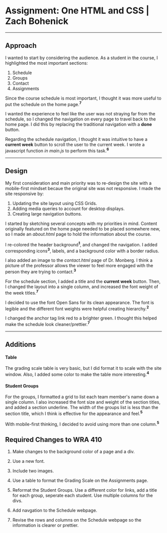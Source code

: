 # Assignment: One HTML and CSS | Zach Bohenick



----
## Approach
I wanted to start by considering the audience. As a student in the course, I highlighted the most important sections:

1. Schedule
2. Groups
3. Contact
4. Assignments

Since the course schedule is most important, I thought it was more useful to put the schedule on the home page.<sup>**7**</sup>

I wanted the experience to feel like the user was not straying far from the schedule, so I changed the navigation on every page to travel back to the home page. I did this by replacing the traditional navigation with a **done** button.

Regarding the schedule navigation, I thought it was intuitive to have a **current week** button to scroll the user to the current week. I wrote a javascript function *in main.js* to perform this task.<sup>**6**</sup>

----
## Design

My first consideration and main priority was to re-design the site with a mobile-first mindset becaue the original site was not responsive. I made the site responsive by:

1. Updating the site layout using CSS Grids.
2. Adding media queries to account for desktop displays.
3. Creating large navigation buttons.

I started by sketching several concepts with my priorities in mind. Content originally featured on the home page needed to be placed somewhere new, so I made an *about.html* page to hold the information about the course.

I re-colored the header background<sup>**1**</sup>, and changed the navigation. I added corresponding icons<sup>**3**</sup>, labels, and a background color with a border radius.

I also added an image to the *contact.html* page of Dr. Monberg. I think a picture of the professor allows the viewer to feel more engaged with the person they are trying to contact.<sup>**3**</sup>

For the schedule section, I added a title and the **current week** button. Then, I changed the layout into a single column, and increased the font weight of the week titles.<sup>**7**</sup>

I decided to use the font Open Sans for its clean appearance. The font is legible and the different font weights were helpful creating hierarchy.<sup>**2**</sup>

I changed the anchor tag link red to a brighter green. I thought this helped make the schedule look cleaner/prettier.<sup>**7**</sup>

----
## Additions

#### Table
The grading scale table is very basic, but I did format it to scale with the site window. Also, I added some color to make the table more interesting.<sup>**4**</sup>

#### Student Groups
For the groups, I formatted a grid to list each team member's name down a single column. I also increased the font size and weight of the section titles, and added a section underline. The width of the groups list is less than the section title, which I think is effective for the appearance and feel.<sup>**5**</sup>

With mobile-first thinking, I decided to avoid using more than one column.<sup>**5**</sup>


## Required Changes to WRA 410
1. Make changes to the background color of a page and a div.
   
2. Use a new font.
    
3. Include two images.
   
4. Use a table to format the Grading Scale on the Assignments page.

5. Reformat the Student Groups. Use a different color for links, add a title for each group, seperate each student. Use multiple columns for the divs.  

6. Add navgation to the Schedule webpage.

7. Revise the rows and columns on the Schedule webpage so the information is clearer or prettier.


